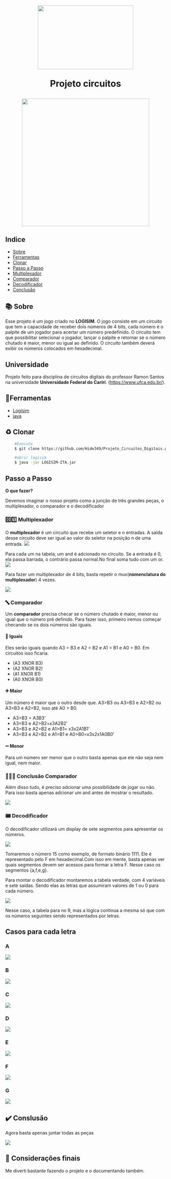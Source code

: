 <h1 align="center">
    <img src="./src/assets/logo.png" width="300" height="200"/>
    <p align="center">Projeto circuitos</p>
</h1>
<h2 align="center"/>
    <img src="./src/assets/gamevid.gif" width="400" heigth="200" />

</h2>

## Indice
- [Sobre](#books-sobre)
- [Ferramentas](#hammerferramentas)
- [Clonar](#recycle-clonar)
- [Passo a Passo](#passo-a-passo)
- [Multiplexador](#0️⃣1️⃣-multiplexador)
- [Comparador](#abc-comparador)
- [Decodificador](#pager-decodificador)
- [Conclusão](#heavy_check_mark-conslusão)



##  :books: Sobre
Esse projeto é um jogo criado no **LOGISIM**. O jogo consiste em um circuito que tem a capacidade de receber dois números de 4 bits, cada número é o  palpite de um jogador para acertar um número predefinido. O circuito tem que possibilitar selecionar o jogador, lançar o palpite e retornar se o número chutado é maior, menor ou igual ao definido. O circuito também deverá exibir os números colocados em hexadecimal. 

## Universidade

Projeto feito para disciplina de circuitos digitais do professor Ramon Santos na universidade **Universidade Federal do Cariri**. (https://www.ufca.edu.br/). 

##  :hammer:Ferramentas

- [Logisim](https://github.com/Logisim-Ita/Logisim)
- [java](https://www.java.com/pt-BR/)

## :recycle: Clonar 

```bash
    #Execute
    $ git clone https://github.com/Hide349/Projeto_Circuitos_Digitais.git

```
```bash
    #abrir logisim
    $ java -jar LOGISIM-ITA.jar 
```

## Passo a Passo
**O que fazer?**
<p>Devemos imaginar o nosso projeto como a junção de três grandes peças, o multiplexador, o comparador e o decodificador</p>

### 0️⃣1️⃣ Multiplexador
O **multiplexador** é um circuito que recebe um seletor e n entradas. A saída desse circuito deve ser igual ao valor do seletor na posição n de uma entrada. 
<img src = "./src/assets/MUX1.webp"/>

Para cada um na tabela, um and é adcionado no circuito. Se a entrada é 0, ela passa barrada, o contrário passa normal.No final soma tudo com um or.
<img src= "./src/assets/mux1.png">

Para fazer um multiplexador de 4 bits, basta repetir o mux(**nomenclatura do multiplexador**) 4 vezes.

<img src="./src/assets/mux_4:4.png">

### :abc: Comparador
Um **comparador** precisa checar se o número chutado é maior, menor ou igual que o número pré definido. Para fazer isso, primeiro iremos começar checando se os dois números são iguais.

#### 🟰 Iguais
Eles serão iguais quando A3 = B3 e A2 = B2 e A1 = B1 e A0 = B0.
Em circuitos isso ficaria.
- (A3 XNOR B3)
- (A2 XNOR B2)
- (A1 XNOR B1)
- (A0 XNOR B0)

#### ➕ Maior
Um número é maior que o outro desde que. A3>B3 ou A3=B3 e A2>B2 ou A3=B3 e A2=B2, isso até A0 > B0.

- A3>B3 = A3B3'
- A3=B3 e A2>B2=x3A2B2'
- A3=B3 e A2=B2 e A1>B1=
x3x2A1B1'
- A3=B3 e A2=B2 e A1=B1 e A0>B0=x3x2x1A0B0'

#### ➖ Menor
Para um número ser menor que o outro basta apenas que ele não seja nem igual, nem maior.

### 🟰➕➖ Conclusão Comparador
Além disso tudo, é preciso adcionar uma possibilidade de jogar ou não. Para isso basta apenas adcionar um and antes de mostrar o resultado.

<img src="./src/assets/Comparador.png" />

### :pager: Decodificador
O decodificador utilizará um display de sete segmentos para apresentar os números.

<img src="./src/assets/display.png"/>

Tomaremos o número 15 como exemplo, de formato binário 1111. Ele é representado pelo F em hexadecimal.Com isso em mente, basta apenas ver quais segmentos devem ser acessos para formar a letra F. Nesse caso os segmentos {a,f,e,g}.

Para montar o decodificador montaremos a tabela verdade, com 4 variáveis e sete saídas. Sendo elas as letras que assumiram valores de 1 ou 0 para cada número.

<img src="./src/assets/tabela verdade.jpg"/>

Nesse caso, a tabela para no 9, mas a lógica continua a mesma só que com os números seguintes sendo representados por letras.

## Casos para cada letra

### A
<img src="./src/assets/cases_decode/Cases A.png"/>

### B
<img src="./src/assets/cases_decode/Cases B.png"/>

### C
<img src="./src/assets/cases_decode/Cases C.png"/>

### D
<img src="./src/assets/cases_decode/Cases D.png"/>

### E
<img src="./src/assets/cases_decode/Cases E.png"/>

### F
<img src="./src/assets/cases_decode/Cases F.png"/>

### G
<img src="./src/assets/cases_decode/Cases G.png"/>

## :heavy_check_mark: Conslusão
Agora basta apenas juntar todas as peças

<img src="./src/assets/Game.png"/>

## 📄 Considerações finais

Me diverti bastante fazendo o projeto e o documentando também.